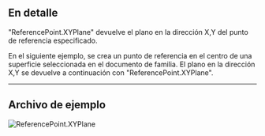 ## En detalle
"ReferencePoint.XYPlane" devuelve el plano en la dirección X,Y del punto de referencia especificado.

En el siguiente ejemplo, se crea un punto de referencia en el centro de una superficie seleccionada en el documento de familia. El plano en la dirección X,Y se devuelve a continuación con "ReferencePoint.XYPlane".


___
## Archivo de ejemplo

![ReferencePoint.XYPlane](./Revit.Elements.ReferencePoint.XYPlane_img.jpg)
